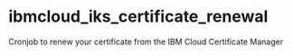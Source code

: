 # ibmcloud_iks_certificate_renewal
Cronjob to renew your certificate from the IBM Cloud Certificate Manager

